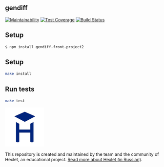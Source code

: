 ## gendiff

[![Maintainability](https://api.codeclimate.com/v1/badges/d66ee26ed18a92cf9842/maintainability)](https://codeclimate.com/github/MIKZON/frontend-project-lvl2/maintainability)
[![Test Coverage](https://api.codeclimate.com/v1/badges/d66ee26ed18a92cf9842/test_coverage)](https://codeclimate.com/github/MIKZON/frontend-project-lvl2/test_coverage)
[![Build Status](https://travis-ci.org/morphizm/frontend-project-lvl2.svg?branch=master)](https://travis-ci.org/morphizm/frontend-project-lvl2)

## Setup

```sh
$ npm install gendiff-front-project2
```

## Setup

```sh
make install
```

## Run tests

```sh
make test
```

[![Hexlet Ltd. logo](https://raw.githubusercontent.com/Hexlet/assets/master/images/hexlet_logo128.png)](https://ru.hexlet.io/pages/about?utm_source=github&utm_medium=link&utm_campaign=nodejs-package)

This repository is created and maintained by the team and the community of Hexlet, an educational project. [Read more about Hexlet (in Russian)](https://ru.hexlet.io/pages/about?utm_source=github&utm_medium=link&utm_campaign=nodejs-package).
